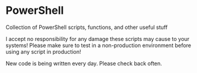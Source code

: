 # PowerShell
Collection of PowerShell scripts, functions, and other useful stuff

I accept no responsibility for any damage these scripts may cause to your systems! Please make sure to test in a non-production environment before using any script in production!

New code is being written every day. Please check back often.
